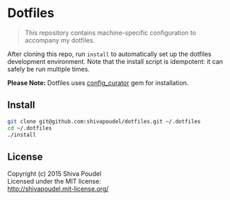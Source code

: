Dotfiles
========

> This repository contains machine-specific configuration to accompany my dotfiles.

After cloning this repo, run `install` to automatically set up the dotfiles development
environment. Note that the install script is idempotent: it can safely be run multiple times.

__Please Note:__ Dotfiles uses [config_curator](https://rubygems.org/gems/config_curator) gem for installation.

Install
-------

```bash
git clone git@github.com:shivapoudel/dotfiles.git ~/.dotfiles
cd ~/.dotfiles
./install
```

License
-------

Copyright (c) 2015 Shiva Poudel  
Licensed under the MIT license:  
<http://shivapoudel.mit-license.org/>
